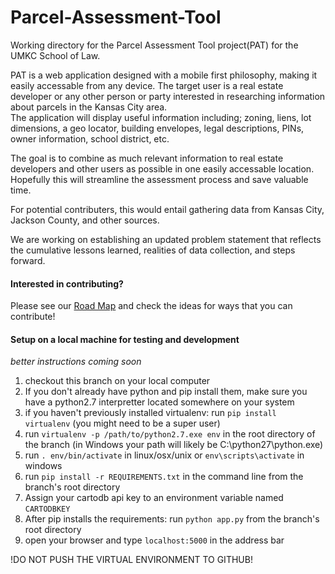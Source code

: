 # Parcel-Assessment-Tool

Working directory for the Parcel Assessment Tool project(PAT) for the UMKC School of Law.

PAT is a web application designed with a mobile first philosophy, making it easily accessable from any device. 
The target user is a real estate developer or any other person or party interested in researching information about parcels in the Kansas City area.  
The application will display useful information including; zoning, liens, lot dimensions, a geo locator, building envelopes, legal descriptions, PINs, owner information, school district, etc.  

The goal is to combine as much relevant information to real estate developers and other users
as possible in one easily accessable location.  Hopefully this will streamline the assessment process
and save valuable time.

For potential contributers, this would entail gathering data from Kansas City, Jackson County, and other sources.  

We are working on establishing an updated problem statement that reflects the cumulative lessons learned, realities of data collection, and steps forward.

#### Interested in contributing?
Please see our [Road Map](https://github.com/UMKC-Law/Parcel-Assessment-Tool/wiki/Road-Map) and check the ideas for ways that you can contribute!

#### Setup on a local machine for testing and development
_better instructions coming soon_

1. checkout this branch on your local computer
2. If you don't already have python and pip install them, make sure you have a python2.7 interpretter located somewhere on your system
3. if you haven't previously installed virtualenv: run `pip install virtualenv` (you might need to be a super user)
4. run `virtualenv -p /path/to/python2.7.exe env` in the root directory of the branch (in Windows your path will likely be C:\\python27\\python.exe)
5. run `. env/bin/activate` in linux/osx/unix or `env\scripts\activate` in windows
6. run `pip install -r REQUIREMENTS.txt` in the command line from the branch's root directory
7. Assign your cartodb api key to an environment variable named `CARTODBKEY`
8. After pip installs the requirements: run `python app.py` from the branch's root directory
9. open your browser and type `localhost:5000` in the address bar

!DO NOT PUSH THE VIRTUAL ENVIRONMENT TO GITHUB!
